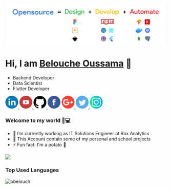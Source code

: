 <img src="/banner.png" />

<h1>Hi, I am <a href="http://obelouch.ninja">Belouche Oussama<a> 👋</h1>

- Backend Developer
- Data Scientist
- Flutter Developer

<a href="https://www.linkedin.com/in/belouche-oussama">
 <img src="/logos/linkedin.png" width="40" />
</a>
<a href="https://www.youtube.com/channel/UCMasqe2IP_20fcAQp8vmcUw">
 <img src="/logos/youtube-logo.png" width="40" />
</a>
<a href="https://github.com/XD-OB">
 <img src="/logos/github-logo.png" width="40" />
</a>
<a href="https://www.facebook.com/oussama.belouche/">
 <img src="/logos/facebook.png" width="40" />
</a>
<a href="oussama.belouche@gmail.com">
 <img src="/logos/google-plus.png" width="40" />
</a>
<a href="https://twitter.com/96_ob">
 <img src="/logos/twitter.png" width="40" />
</a>
<a href="https://www.instagram.com/obelouch/">
 <img src="/logos/instagram.png" width="40" />
</a>

<h3> Welcome to my world 👨💻 </h3>

- 🔭 I’m currently working as IT Solutions Engineer at Box Analytics
- 🌱 This Account contain some of my personal and school projects
- ⚡ Fun fact: I'm a potato 🥔

<a href="https://github.com/drslax?tab=repositories">
 <img align="center" src="https://github-readme-stats.vercel.app/api?username=XD-OB&line_height=30&show_icons=true&theme=dark">
</a>

<h3>Top Used Languages</h3>
<img align="left" src="https://github-readme-stats.vercel.app/api/top-langs/?username=XD-OB&layout=compact&hide=html&theme=dark" alt="obelouch" /><br/>

<!--
**XD-OB/XD-OB** is a ✨ _special_ ✨ repository because its `README.md` (this file) appears on your GitHub profile.

Here are some ideas to get you started:

- 🔭 I’m currently working on ...
- 🌱 I’m currently learning ...
- 👯 I’m looking to collaborate on ...
- 🤔 I’m looking for help with ...
- 💬 Ask me about ...
- 📫 How to reach me: ...
- 😄 Pronouns: ...
- ⚡ Fun fact: ...
-->

